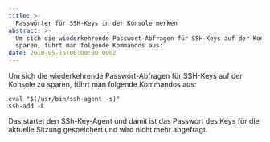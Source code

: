 ```yaml
---
title: >-
  Passwörter für SSH-Keys in der Konsole merken
abstract: >-
  Um sich die wiederkehrende Passwort-Abfragen für SSH-Keys auf der Konsole zu
  sparen, führt man folgende Kommandos aus:
date: 2010-05-15T00:00:00.000Z
---
```


Um sich die wiederkehrende Passwort-Abfragen für SSH-Keys auf der Konsole zu
sparen, führt man folgende Kommandos aus:

    eval "$(/usr/bin/ssh-agent -s)"
    ssh-add -L

Das startet den SSh-Key-Agent und damit ist das Passwort des Keys für die
aktuelle Sitzung gespeichert und wird nicht mehr abgefragt.
